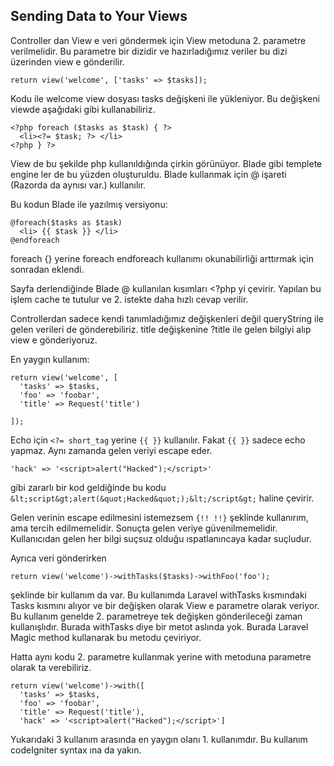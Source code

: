 ## Sending Data to Your Views ##

Controller dan View e veri göndermek için View metoduna 2. parametre verilmelidir.
Bu parametre bir dizidir ve hazırladığımız veriler bu dizi üzerinden view e gönderilir.

`return view('welcome', ['tasks' => $tasks]);`

Kodu ile welcome view dosyası tasks değişkeni ile yükleniyor.
Bu değişkeni viewde aşağıdaki gibi kullanabiliriz.

```
<?php foreach ($tasks as $task) { ?>
  <li><?= $task; ?> </li>
<?php } ?>
```
View de bu şekilde php kullanıldığında çirkin görünüyor. Blade gibi templete engine ler de bu yüzden oluşturuldu.
Blade kullanmak için @ işareti (Razorda da aynısı var.) kullanılır.

Bu kodun Blade ile yazılmış versiyonu:

```
@foreach($tasks as $task)
  <li> {{ $task }} </li>
@endforeach
```
foreach {} yerine foreach endforeach kullanımı okunabilirliği arttırmak için sonradan eklendi.

Sayfa derlendiğinde Blade @ kullanılan kısımları <?php yi çevirir.
Yapılan bu işlem cache te tutulur ve 2. istekte daha hızlı cevap verilir.

Controllerdan sadece kendi tanımladığımız değişkenleri değil queryString ile gelen verileri de gönderebiliriz.
title değişkenine ?title ile gelen bilgiyi alıp view e gönderiyoruz.

En yaygın kullanım:

```
return view('welcome', [
  'tasks' => $tasks,
  'foo' => 'foobar',
  'title' => Request('title')

]);
```
Echo için `<?= short_tag` yerine `{{ }}` kullanılır. Fakat `{{ }}` sadece echo yapmaz.
Aynı zamanda gelen veriyi escape eder.

`'hack' => '<script>alert("Hacked");</script>'`

gibi zararlı bir kod geldiğinde bu kodu `&lt;script&gt;alert(&quot;Hacked&quot;);&lt;/script&gt;` haline çevirir.

Gelen verinin escape edilmesini istemezsem `{!! !!}` şeklinde kullanırım, ama tercih edilmemelidir.
Sonuçta gelen veriye güvenilmemelidir. Kullanıcıdan gelen her bilgi suçsuz olduğu ıspatlanıncaya kadar suçludur.

Ayrıca veri gönderirken

`return view('welcome')->withTasks($tasks)->withFoo('foo');`

şeklinde bir kullanım da var. Bu kullanımda Laravel withTasks kısmındaki Tasks kısmını alıyor ve bir değişken olarak View e parametre olarak veriyor. Bu kullanım genelde 2. parametreye tek değişken gönderileceği zaman kullanışlıdır.
Burada withTasks diye bir metot aslında yok. Burada Laravel Magic method kullanarak bu metodu çeviriyor.

Hatta aynı kodu 2. parametre kullanmak yerine with metoduna parametre olarak ta verebiliriz.

```
return view('welcome')->with([
  'tasks' => $tasks,
  'foo' => 'foobar',
  'title' => Request('title'),
  'hack' => '<script>alert("Hacked");</script>']
```

Yukarıdaki 3 kullanım arasında en yaygın olanı 1. kullanımdır. Bu kullanım codeIgniter syntax ına da yakın.
